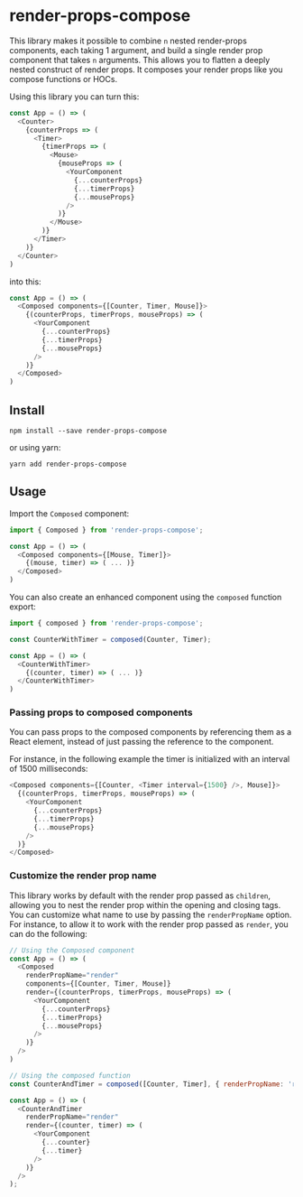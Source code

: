 # render-props-compose

This library makes it possible to combine `n` nested render-props components, each taking 1 argument, and build a single render prop component that takes `n` arguments. This allows you to flatten a deeply nested construct of render props. It composes your render props like you compose functions or HOCs.

Using this library you can turn this:

```javascript
const App = () => (
  <Counter>
    {counterProps => (
      <Timer>
        {timerProps => (
          <Mouse>
            {mouseProps => (
              <YourComponent
                {...counterProps}
                {...timerProps}
                {...mouseProps}
              />
            )}
          </Mouse>
        )}
      </Timer>
    )}
  </Counter>
)
```

into this:

```javascript
const App = () => (
  <Composed components={[Counter, Timer, Mouse]}>
    {(counterProps, timerProps, mouseProps) => (
      <YourComponent
        {...counterProps}
        {...timerProps}
        {...mouseProps}
      />
    )}
  </Composed>
)
```

## Install

```
npm install --save render-props-compose
```

or using yarn:

```
yarn add render-props-compose
```

## Usage

Import the `Composed` component:

```javascript
import { Composed } from 'render-props-compose';

const App = () => (
  <Composed components={[Mouse, Timer]}>
    {(mouse, timer) => ( ... )}
  </Composed>
)
```

You can also create an enhanced component using the `composed` function export:

```javascript
import { composed } from 'render-props-compose';

const CounterWithTimer = composed(Counter, Timer);

const App = () => (
  <CounterWithTimer>
    {(counter, timer) => ( ... )}
  </CounterWithTimer>
)
```

### Passing props to composed components

You can pass props to the composed components by referencing them as a React element, instead of just passing the reference to the component.

For instance, in the following example the timer is initialized with an interval of 1500 milliseconds:

```javascript
<Composed components={[Counter, <Timer interval={1500} />, Mouse]}>
  {(counterProps, timerProps, mouseProps) => (
    <YourComponent
      {...counterProps}
      {...timerProps}
      {...mouseProps}
    />
  )}
</Composed>
```

### Customize the render prop name

This library works by default with the render prop passed as `children`, allowing you to nest the render prop within the opening and closing tags. You can customize what name to use by passing the `renderPropName` option. For instance, to allow it to work with the render prop passed as `render`, you can do the following:

```javascript
// Using the Composed component
const App = () => (
  <Composed
    renderPropName="render"
    components={[Counter, Timer, Mouse]}
    render={(counterProps, timerProps, mouseProps) => (
      <YourComponent
        {...counterProps}
        {...timerProps}
        {...mouseProps}
      />
    )}
  />
)

// Using the composed function
const CounterAndTimer = composed([Counter, Timer], { renderPropName: 'render'});

const App = () => (
  <CounterAndTimer
    renderPropName="render"
    render={(counter, timer) => (
      <YourComponent
        {...counter}
        {...timer}
      />
    )}
  />
);
```
